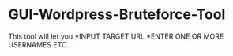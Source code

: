 # GUI-Wordpress-Bruteforce-Tool
This tool will let you *INPUT TARGET URL *ENTER ONE OR MORE USERNAMES ETC...

